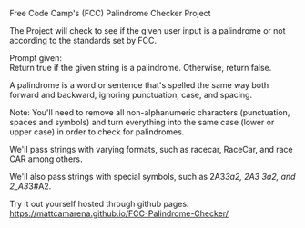 Free Code Camp's (FCC) Palindrome Checker Project

The Project will check to see if the given user input is a palindrome or not according to the standards set by FCC.

Prompt given: <br />
Return true if the given string is a palindrome. Otherwise, return false.

A palindrome is a word or sentence that's spelled the same way both forward and backward, ignoring punctuation, case, and spacing.

Note: You'll need to remove all non-alphanumeric characters (punctuation, spaces and symbols) and turn everything into the same case (lower or upper case) in order to check for palindromes.

We'll pass strings with varying formats, such as racecar, RaceCar, and race CAR among others.

We'll also pass strings with special symbols, such as 2A3*3a2, 2A3 3a2, and 2_A3*3#A2.


Try it out yourself hosted through github pages: 
https://mattcamarena.github.io/FCC-Palindrome-Checker/
